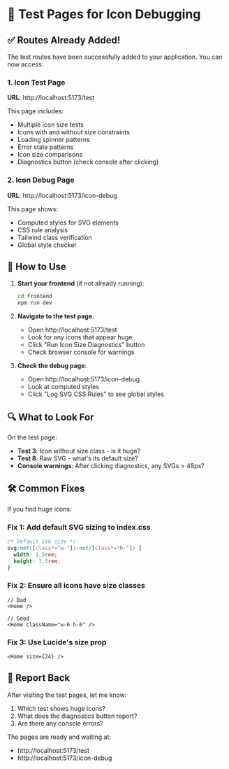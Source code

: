 # 🧪 Test Pages for Icon Debugging

## ✅ Routes Already Added!

The test routes have been successfully added to your application. You can now access:

### 1. Icon Test Page
**URL**: http://localhost:5173/test

This page includes:
- Multiple icon size tests
- Icons with and without size constraints
- Loading spinner patterns
- Error state patterns
- Icon size comparisons
- Diagnostics button (check console after clicking)

### 2. Icon Debug Page
**URL**: http://localhost:5173/icon-debug

This page shows:
- Computed styles for SVG elements
- CSS rule analysis
- Tailwind class verification
- Global style checker

## 🚀 How to Use

1. **Start your frontend** (if not already running):
   ```bash
   cd frontend
   npm run dev
   ```

2. **Navigate to the test page**:
   - Open http://localhost:5173/test
   - Look for any icons that appear huge
   - Click "Run Icon Size Diagnostics" button
   - Check browser console for warnings

3. **Check the debug page**:
   - Open http://localhost:5173/icon-debug
   - Look at computed styles
   - Click "Log SVG CSS Rules" to see global styles

## 🔍 What to Look For

On the test page:
- **Test 3**: Icon without size class - is it huge?
- **Test 8**: Raw SVG - what's its default size?
- **Console warnings**: After clicking diagnostics, any SVGs > 48px?

## 🛠️ Common Fixes

If you find huge icons:

### Fix 1: Add default SVG sizing to index.css
```css
/* Default SVG size */
svg:not([class*="w-"]):not([class*="h-"]) {
  width: 1.5rem;
  height: 1.5rem;
}
```

### Fix 2: Ensure all icons have size classes
```tsx
// Bad
<Home />

// Good
<Home className="w-6 h-6" />
```

### Fix 3: Use Lucide's size prop
```tsx
<Home size={24} />
```

## 📝 Report Back

After visiting the test pages, let me know:
1. Which test shows huge icons?
2. What does the diagnostics button report?
3. Are there any console errors?

The pages are ready and waiting at:
- http://localhost:5173/test
- http://localhost:5173/icon-debug